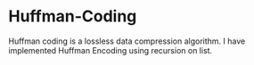 # Huffman-Coding
Huffman coding is a lossless data compression algorithm. I have implemented Huffman Encoding using recursion on list.
